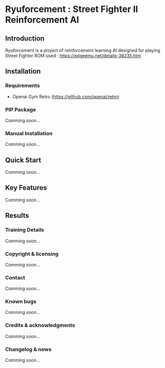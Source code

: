 # Ryuforcement : Street Fighter II Reinforcement AI

## Introduction

Ryuforcement is a project of reinforcement learning AI designed for playing Street Fighter
ROM used : https://edgeemu.net/details-38235.htm

## Installation

### Requirements

* Openai Gym Retro (https://github.com/openai/retro)

### PIP Package

Comming soon...

### Manual Installation

Comming soon...

## Quick Start

Comming soon...

## Key Features

Comming soon...

## Results

### Training Details

Comming soon...

### Copyright & licensing

Comming soon...

### Contact

Comming soon...

### Known bugs

Comming soon...

### Credits & acknowledgments

Comming soon...

### Changelog & news

Comming soon...
